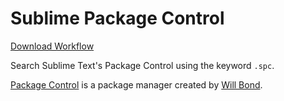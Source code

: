 Sublime Package Control
================

[Download Workflow](https://github.com/fuelingtheweb/alfred-workflows/blob/master/sublime-package-control/Sublime%20Package%20Control.alfredworkflow?raw=true)

Search Sublime Text's Package Control using the keyword `.spc`.

[Package Control](https://sublime.wbond.net) is a package manager created by [Will Bond](http://wbond.net).
